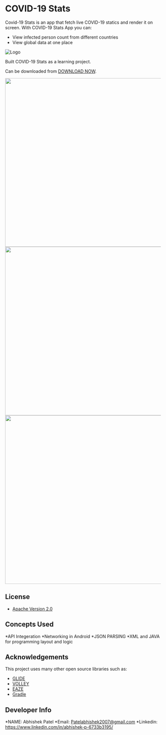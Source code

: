 # COVID-19 Stats

Covid-19 Stats is an app that fetch live COVID-19 statics and render it on screen. With COVID-19 Stats App you can:

* View infected person count from different countries
* View global data at one place

![Logo](https://1.bp.blogspot.com/-1__F1uVv4Zw/Xqp0rLWx02I/AAAAAAAAAnU/jYjZRB02LFYT60yQQR04lJJ0ODKjBUvfwCLcBGAsYHQ/s1600/ic_launcher.png)

Built COVID-19 Stats as a learning project.

Can be downloaded from [DOWNLOAD NOW](https://drive.google.com/file/d/1qryp6fTCwfadhz3vzsrdS-7QND8UcqyB/view?usp=sharing).

<img height="545"
     src="https://1.bp.blogspot.com/-3OawhD5C2ro/XqqEIxn26OI/AAAAAAAAAoA/6O_H8pbUpesbbiITOt6cYVjn_S1kbur_ACLcBGAsYHQ/s1600/SSS3%2B%25281%2529.jpg"/>
<img height="545"
     src="https://1.bp.blogspot.com/-sBUHYhRdHDo/XqqEy1NVRQI/AAAAAAAAAoI/a7lZ4Qx150g8J9YLpHnSKe6Uc1SVcaW1gCLcBGAsYHQ/s1600/Ss1%2B%25281%2529.jpg"/>
<img height="545"
     src="https://1.bp.blogspot.com/-Dm8ZPaj8JZ4/XqqAWjuU4MI/AAAAAAAAAn0/YgZDxnwl4QEs8FLX-tKjxyzigRQ8rMCPwCLcBGAsYHQ/s1600/SS2.jpg"/>

## License

* [Apache Version 2.0](http://www.apache.org/licenses/LICENSE-2.0.html)

## Concepts Used

*API Integeration
*Networking in Android
*JSON PARSING
*XML and JAVA for programming layout and logic


## Acknowledgements

This project uses many other open source libraries such as:

* [GLIDE](https://github.com/bumptech/glide)
* [VOLLEY](https://github.com/google/volley)
* [EAZE](https://github.com/blackfizz/EazeGraph)
* [Gradle](https://github.com/gradle/gradle)

## Developer Info
*NAME: Abhishek Patel
*Email: Patelabhishek2007@gmail.com
*Linkedin: https://www.linkedin.com/in/abhishek-p-6733b3195/

